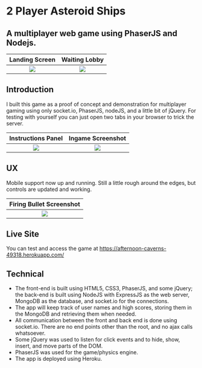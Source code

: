 # 2 Player Asteroid Ships
## A multiplayer web game using PhaserJS and Nodejs.

Landing Screen        			     |  Waiting Lobby
:-----------------------------------:|:-----------------------------------:
![](http://i.imgur.com/ZYKy7DC.png)  |  ![](http://i.imgur.com/SN6VfZu.png)

## Introduction
I built this game as a proof of concept and demonstration for multiplayer gaming
using only socket.io, PhaserJS, nodeJS, and a little bit of jQuery. For testing with yourself you can just open two tabs
in your browser to trick the server. 

Instructions Panel        			 |  Ingame Screenshot
:-----------------------------------:|:-----------------------------------:
![](http://i.imgur.com/JP26Hge.png)  |  ![](http://i.imgur.com/AvbP9nk.png)

## UX
Mobile support now up and running. Still a little rough around the edges, but controls are updated and working.

Firing Bullet Screenshot       		 |	   
:-----------------------------------:|
![](http://i.imgur.com/L7GWzUv.png)  |

## Live Site
You can test and access the game at https://afternoon-caverns-49318.herokuapp.com/

## Technical
* The front-end is built using HTML5, CSS3, PhaserJS, and some jQuery; the back-end is built using NodeJS with ExpressJS as the web server, MongoDB as the database, and socket.io for the connections. 
* The app will keep track of user names and high scores, storing them in the MongoDB and retrieving them when needed. 
* All communication between the front and back end is done using socket.io. There are no end points other than the root, 
and no ajax calls whatsoever.
* Some jQuery was used to listen for click events and to hide, show, insert, and move parts of the DOM. 
* PhaserJS was used for the game/physics engine. 
* The app is deployed using Heroku.